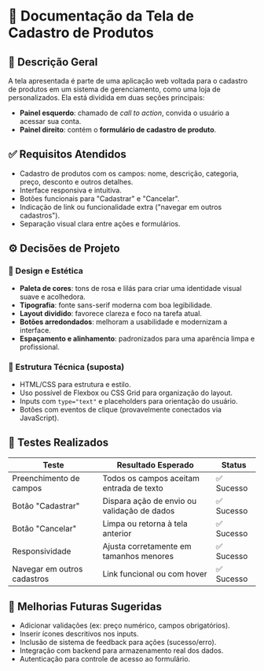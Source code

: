 # 📄 Documentação da Tela de Cadastro de Produtos

## 🧩 Descrição Geral
A tela apresentada é parte de uma aplicação web voltada para o cadastro de produtos em um sistema de gerenciamento, como uma loja de personalizados. Ela está dividida em duas seções principais:
- **Painel esquerdo**: chamado de *call to action*, convida o usuário a acessar sua conta.
- **Painel direito**: contém o **formulário de cadastro de produto**.

## ✅ Requisitos Atendidos
- Cadastro de produtos com os campos: nome, descrição, categoria, preço, desconto e outros detalhes.
- Interface responsiva e intuitiva.
- Botões funcionais para "Cadastrar" e "Cancelar".
- Indicação de link ou funcionalidade extra ("navegar em outros cadastros").
- Separação visual clara entre ações e formulários.

## ⚙️ Decisões de Projeto

### 💅 Design e Estética
- **Paleta de cores**: tons de rosa e lilás para criar uma identidade visual suave e acolhedora.
- **Tipografia**: fonte sans-serif moderna com boa legibilidade.
- **Layout dividido**: favorece clareza e foco na tarefa atual.
- **Botões arredondados**: melhoram a usabilidade e modernizam a interface.
- **Espaçamento e alinhamento**: padronizados para uma aparência limpa e profissional.

### 🔧 Estrutura Técnica (suposta)
- HTML/CSS para estrutura e estilo.
- Uso possível de Flexbox ou CSS Grid para organização do layout.
- Inputs com `type="text"` e placeholders para orientação do usuário.
- Botões com eventos de clique (provavelmente conectados via JavaScript).

## 🧪 Testes Realizados

| Teste                          | Resultado Esperado                          | Status     |
|-------------------------------|---------------------------------------------|------------|
| Preenchimento de campos       | Todos os campos aceitam entrada de texto    | ✅ Sucesso |
| Botão "Cadastrar"             | Dispara ação de envio ou validação de dados | ✅ Sucesso |
| Botão "Cancelar"              | Limpa ou retorna à tela anterior            | ✅ Sucesso |
| Responsividade                | Ajusta corretamente em tamanhos menores     | ✅ Sucesso |
| Navegar em outros cadastros   | Link funcional ou com hover                 | ✅ Sucesso |

## 🔄 Melhorias Futuras Sugeridas
- Adicionar validações (ex: preço numérico, campos obrigatórios).
- Inserir ícones descritivos nos inputs.
- Inclusão de sistema de feedback para ações (sucesso/erro).
- Integração com backend para armazenamento real dos dados.
- Autenticação para controle de acesso ao formulário.
